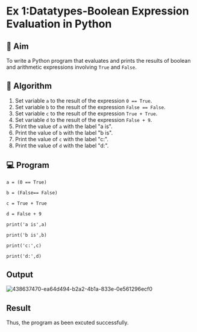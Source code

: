 
# Ex 1:Datatypes-Boolean Expression Evaluation in Python

## 🎯 Aim
To write a Python program that evaluates and prints the results of boolean and arithmetic expressions involving `True` and `False`.

## 🧠 Algorithm
1. Set variable `a` to the result of the expression `0 == True`.
2. Set variable `b` to the result of the expression `False == False`.
3. Set variable `c` to the result of the expression `True + True`.
4. Set variable `d` to the result of the expression `False + 9`.
5. Print the value of `a` with the label "a is".
6. Print the value of `b` with the label "b is".
7. Print the value of `c` with the label "c:".
8. Print the value of `d` with the label "d:".

## 💻 Program

```
a = (0 == True) 

b = (False== False) 

c = True + True 

d = False + 9 

print('a is',a) 

print('b is',b) 

print('c:',c) 

print('d:',d)
```


## Output
![438637470-ea64d494-b2a2-4b1a-833e-0e561296ecf0](https://github.com/user-attachments/assets/0af8d0f9-8168-4319-b276-82380da18410)
## Result
Thus, the program as been excuted successfully.
